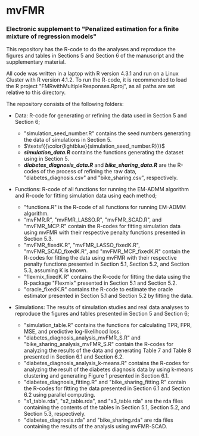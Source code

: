# mvFMR

### Electronic supplement to "Penalized estimation for a finite mixture of regression models"


This repository has the R-code to do the analyses and reproduce the figures and tables in Sections 5 and Section 6 of the manuscript and the supplementary material.

All code was written in a laptop with R version 4.3.1 and run on a Linux Cluster with R version 4.1.2.
To run the R-code, it is recommended to load the R project "FMRwithMultipleResponses.Rproj", as all paths are set relative to this directory.

The repository consists of the following folders:

* Data: R-code for generating or refining the data used in Section 5 and Section 6;
  * "simulation_seed_number.R" contains the seed numbers generating the data of simulations in Section 5.
  * $\textsf{{\color{lightblue}{simulation_seed_number.R}}}$
  * ***simulation_data.R*** contains the functions generating the dataset using in Section 5.
  * ***diabetes_diagnosis_data.R*** and ***bike_sharing_data.R*** are the R-codes of the process of refining the raw data, "diabetes_diagnosis.csv" and "bike_sharing.csv", respectively.
 
* Functions: R-code of all functions for running the EM-ADMM algorithm and R-code for fitting simulation data using each method;
  * "functions.R" is the R-code of all functions for running EM-ADMM algorithm.
  * “mvFMR.R”, "mvFMR_LASSO.R", "mvFMR_SCAD.R", and "mvFMR_MCP.R" contain the R-codes for fitting simulation data using mvFMR with their respective penalty functions presented in Section 5.3.
  * "mvFMR_fixedK.R", "mvFMR_LASSO_fixedK.R", "mvFMR_SCAD_fixedK.R", and "mvFMR_MCP_fixedK.R" contain the R-codes for fitting the data using mvFMR with their respective penalty functions presented in Section 5.1, Section 5.2, and Section 5.3, assuming K is known.
  * "flexmix_fixedK.R" contains the R-code for fitting the data using the R-package "Flexmix" presented in Section 5.1 and Section 5.2.
  * "oracle_fixedK.R" contains the R-code to estimate the oracle estimator presented in Section 5.1 and Section 5.2 by fitting the data.

* Simulations: The results of simulation studies and real data analyses to reproduce the figures and tables presented in Section 5 and Section 6;
  * "simulation_table.R" contains the functions for calculating TPR, FPR, MSE, and predictive log-likelihood loss.
  * "diabetes_diagnosis_analysis_mvFMR_S.R" and "bike_sharing_analysis_mvFMR_S.R" contain the R-codes for analyzing the results of the data and generating Table 7 and Table 8 presented in Section 6.1 and Section 6.2.
  * "diabetes_diagnosis_analysis_k-means.R" contains the R-codes for analyzing the result of the diabetes diagnosis data by using k-means clustering and generating Figure 1 presented in Section 6.1.
  * "diabetes_diagnosis_fitting.R" and "bike_sharing_fitting.R" contain the R-codes for fitting the data presented in Section 6.1 and Section 6.2 using parallel computing.
  * "s1_table.rda", "s2_table.rda", and "s3_table.rda" are the rda files containing the contents of the tables in Section 5.1, Section 5.2, and Section 5.3, respectively.
  * "diabetes_diagnosis.rda" and "bike_sharing.rda" are rda files containing the results of the analysis using mvFMR-SCAD.

    
